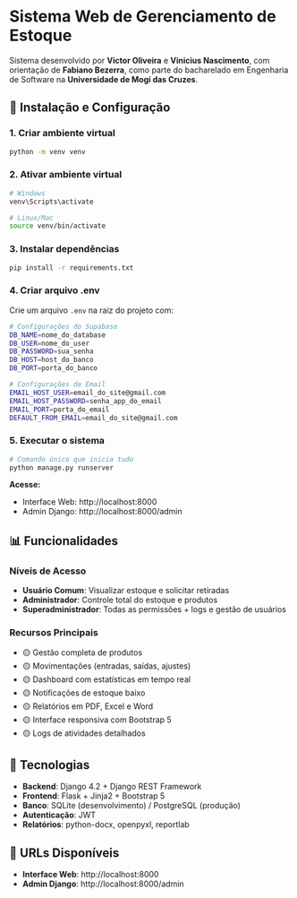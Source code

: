 # Sistema Web de Gerenciamento de Estoque

Sistema desenvolvido por **Victor Oliveira** e **Vinicius Nascimento**, com orientação de **Fabiano Bezerra**, como parte do bacharelado em Engenharia de Software na **Universidade de Mogi das Cruzes**.

## 🚀 Instalação e Configuração

### 1. Criar ambiente virtual
```bash
python -m venv venv
```

### 2. Ativar ambiente virtual
```bash
# Windows
venv\Scripts\activate

# Linux/Mac
source venv/bin/activate
```

### 3. Instalar dependências
```bash
pip install -r requirements.txt
```

### 4. Criar arquivo .env
Crie um arquivo `.env` na raiz do projeto com:
```bash
# Configurações do Supabase
DB_NAME=nome_do_database
DB_USER=nome_do_user
DB_PASSWORD=sua_senha
DB_HOST=host_do_banco
DB_PORT=porta_do_banco

# Configurações de Email
EMAIL_HOST_USER=email_do_site@gmail.com
EMAIL_HOST_PASSWORD=senha_app_do_email
EMAIL_PORT=porta_do_email
DEFAULT_FROM_EMAIL=email_do_site@gmail.com
```

### 5. Executar o sistema
```bash
# Comando único que inicia tudo
python manage.py runserver
```

**Acesse:**
- Interface Web: http://localhost:8000
- Admin Django: http://localhost:8000/admin

## 📊 Funcionalidades

### Níveis de Acesso
- **Usuário Comum**: Visualizar estoque e solicitar retiradas
- **Administrador**: Controle total do estoque e produtos
- **Superadministrador**: Todas as permissões + logs e gestão de usuários

### Recursos Principais
- 🟡 Gestão completa de produtos
- 🟡 Movimentações (entradas, saídas, ajustes)
- 🟡 Dashboard com estatísticas em tempo real
- 🟡 Notificações de estoque baixo
- 🟡 Relatórios em PDF, Excel e Word
- 🟡 Interface responsiva com Bootstrap 5
- 🟡 Logs de atividades detalhados

## 🔧 Tecnologias

- **Backend**: Django 4.2 + Django REST Framework
- **Frontend**: Flask + Jinja2 + Bootstrap 5
- **Banco**: SQLite (desenvolvimento) / PostgreSQL (produção)
- **Autenticação**: JWT
- **Relatórios**: python-docx, openpyxl, reportlab

## 📝 URLs Disponíveis

- **Interface Web**: http://localhost:8000
- **Admin Django**: http://localhost:8000/admin
